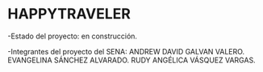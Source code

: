 <H1>HAPPYTRAVELER</H1>

-Estado del proyecto: en construcción.

-Integrantes del proyecto del SENA:
ANDREW DAVID GALVAN VALERO. 
EVANGELINA SÁNCHEZ ALVARADO. 
RUDY ANGÉLICA VÁSQUEZ VARGAS. 
